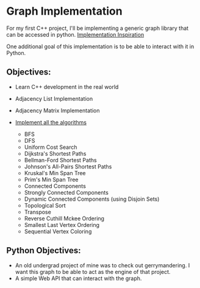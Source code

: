# Graph Implementation

For my first C++ project, I'll be implementing a generic graph library that can be
accessed in python. [Implementation Inspiration](https://stackoverflow.com/questions/5493474/graph-implementation-c)


One additional goal of this implementation is to be able to interact with it in
Python.

## Objectives:

- Learn C++ development in the real world

- Adjacency List Implementation
- Adjacency Matrix Implementation
- [Implement all the algorithms](https://www.boost.org/doc/libs/1_80_0/libs/graph/doc/index.html)
    - BFS
    - DFS
    - Uniform Cost Search
    - Dijkstra's Shortest Paths
    - Bellman-Ford Shortest Paths
    - Johnson's All-Pairs Shortest Paths
    - Kruskal's Min Span Tree
    - Prim's Min Span Tree
    - Connected Components
    - Strongly Connected Components
    - Dynamic Connected Components (using Disjoin Sets)
    - Topological Sort
    - Transpose
    - Reverse Cuthill Mckee Ordering
    - Smallest Last Vertex Ordering
    - Sequential Vertex Coloring

## Python Objectives:

- An old undergrad project of mine was to check out gerrymandering. I want this graph to be able to act as the engine of that project.
- A simple Web API that can interact with the graph.
